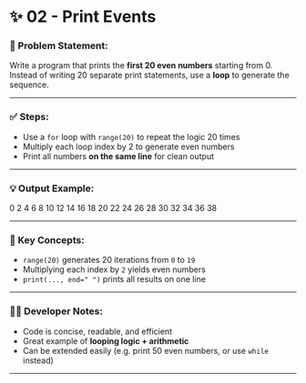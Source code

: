 # ✨ 02 - Print Events

### 📌 Problem Statement:
Write a program that prints the **first 20 even numbers** starting from 0.  
Instead of writing 20 separate print statements, use a **loop** to generate the sequence.

---

### ✅ Steps:
- Use a `for` loop with `range(20)` to repeat the logic 20 times  
- Multiply each loop index by 2 to generate even numbers  
- Print all numbers **on the same line** for clean output

---

### 💡 Output Example:

0 2 4 6 8 10 12 14 16 18 20 22 24 26 28 30 32 34 36 38


---

### 🧠 Key Concepts:
- `range(20)` generates 20 iterations from `0` to `19`  
- Multiplying each index by `2` yields even numbers  
- `print(..., end=" ")` prints all results on one line

---

### 👨‍💻 Developer Notes:
- Code is concise, readable, and efficient  
- Great example of **looping logic + arithmetic**  
- Can be extended easily (e.g. print 50 even numbers, or use `while` instead)

---

